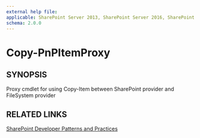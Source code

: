 ```yaml
---
external help file:
applicable: SharePoint Server 2013, SharePoint Server 2016, SharePoint Server 2019, SharePoint Online
schema: 2.0.0
---
```

# Copy-PnPItemProxy

## SYNOPSIS
Proxy cmdlet for using Copy-Item between SharePoint provider and FileSystem provider

## RELATED LINKS

[SharePoint Developer Patterns and Practices](https://aka.ms/sppnp)
